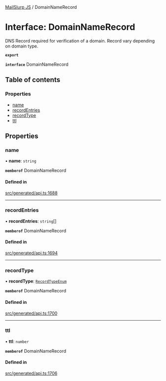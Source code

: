 [MailSlurp JS](../README.md) / DomainNameRecord

# Interface: DomainNameRecord

DNS Record required for verification of a domain. Record vary depending on domain type.

**`export`**

**`interface`** DomainNameRecord

## Table of contents

### Properties

- [name](DomainNameRecord.md#name)
- [recordEntries](DomainNameRecord.md#recordentries)
- [recordType](DomainNameRecord.md#recordtype)
- [ttl](DomainNameRecord.md#ttl)

## Properties

### name

• **name**: `string`

**`memberof`** DomainNameRecord

#### Defined in

[src/generated/api.ts:1688](https://github.com/mailslurp/mailslurp-client/blob/1460b4d/src/generated/api.ts#L1688)

___

### recordEntries

• **recordEntries**: `string`[]

**`memberof`** DomainNameRecord

#### Defined in

[src/generated/api.ts:1694](https://github.com/mailslurp/mailslurp-client/blob/1460b4d/src/generated/api.ts#L1694)

___

### recordType

• **recordType**: [`RecordTypeEnum`](../enums/DomainNameRecord.RecordTypeEnum.md)

**`memberof`** DomainNameRecord

#### Defined in

[src/generated/api.ts:1700](https://github.com/mailslurp/mailslurp-client/blob/1460b4d/src/generated/api.ts#L1700)

___

### ttl

• **ttl**: `number`

**`memberof`** DomainNameRecord

#### Defined in

[src/generated/api.ts:1706](https://github.com/mailslurp/mailslurp-client/blob/1460b4d/src/generated/api.ts#L1706)
